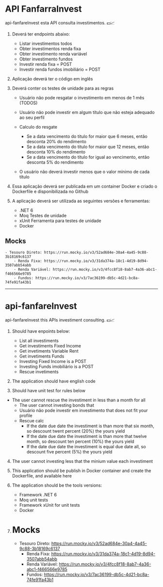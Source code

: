 # API FanfarraInvest
api-fanfareInvest esta API consulta investimentos. 💵​📈​

1. Deverá ter endpoints abaixo:
	- Listar investimentos todos
	- Obter investimentos renda fixa
	- Obter investimento renda variável
	- Obter investimento fundos
	- Investir renda fixa = POST
	- Investir renda fundos imobiliário = POST
	
2. Aplicação deverá ter o código em inglês
3. Deverá conter os testes de unidade para as regras
	- Usuário não pode resgatar o investimento em menos de 1 mês (TODOS)
	- Usuário não pode investir em algum título que não esteja adequado ao seu perfil
	- Calculo do resgate
		- Se a data vencimento do titulo for maior que 6 meses, então desconta 20% do rendimento
		- Se a data vencimento do titulo for maior que 12 meses, então desconta 10% do rendimento
		- Se a data vencimento do titulo for igual ao vencimento, então desconta 5% do rendimento
	
	- O usuário não deverá investir menos que o valor mínimo de cada título	
		
4. Essa aplicação deverá ser publicada em um container Docker e criado o Dockerfile e disponibilizada no Github
5. A aplicação deverá ser utilizada as seguintes versões e ferramentas:
	- .NET 6
	- Moq Testes de unidade
	- xUnit Ferramenta para testes de unidade
	- Docker


  ## Mocks
  	- Tesouro Direto: https://run.mocky.io/v3/52ad684e-30a4-4a45-9c88-3b18169c6137
        - Renda Fixa: https://run.mocky.io/v3/31da374a-18c1-4d19-8d94-3507abb54abb
        - Renda Variável: https://run.mocky.io/v3/4fcc8f18-8ab7-4a36-abc1-f466566e9785
        - Fundos: https://run.mocky.io/v3/7ac36199-db5c-4d21-bc8a-74fe91fa43b1

<hr />

# api-fanfareInvest
api-fanfareInvest this APIs investiment consulting. 💵​📈​


1. Should have enpoints below:
	- List all investiments
	- Get investiments Fixed Income
	- Get invetiments Variable Rent
	- Get invetiments Funds
	- Investing Fixed Income is a POST
	- Investing Funds imobiliário is a POST
	- Rescue invetiments
	
2. The application should have english code
3. Should have unit test for rules below
  - The user cannot  rescue the investiment in less than a month for all
	- The user cannot investing bonds that
	- Usuário não pode investir em investimento that does not fit your profile
	- Rescue calc
		- If the date due date the investiment is than more that six month, so descount twent percent (20%) the yours yield
		- If the date due date the investiment is than more that twelve month, so descount ten percent (10%) the yours yield
		- If the date due date the investiment is equal due date all, so descount five percent (5%) the yours yield
	
4. The user cannot investing less that the minium value each investiment   
5. This application should be publish in Docker container and create the Dockerfile, and available here
6. The application should be the tools versions:
	- Framework .NET 6
	- Moq unit tests
	- Framework xUnit  for unit tests
	- Docker


 1. # Mocks
  	- Tesouro Direto: https://run.mocky.io/v3/52ad684e-30a4-4a45-9c88-3b18169c6137
        - Renda Fixa: https://run.mocky.io/v3/31da374a-18c1-4d19-8d94-3507abb54abb
        - Renda Variável: https://run.mocky.io/v3/4fcc8f18-8ab7-4a36-abc1-f466566e9785
        - Fundos: https://run.mocky.io/v3/7ac36199-db5c-4d21-bc8a-74fe91fa43b1
